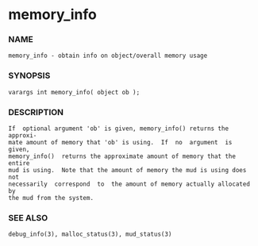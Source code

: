 # memory_info

### NAME

    memory_info - obtain info on object/overall memory usage

### SYNOPSIS

    varargs int memory_info( object ob );

### DESCRIPTION

    If  optional argument 'ob' is given, memory_info() returns the approxi‐
    mate amount of memory that 'ob' is using.  If  no  argument  is  given,
    memory_info()  returns the approximate amount of memory that the entire
    mud is using.  Note that the amount of memory the mud is using does not
    necessarily  correspond  to  the amount of memory actually allocated by
    the mud from the system.

### SEE ALSO

    debug_info(3), malloc_status(3), mud_status(3)

